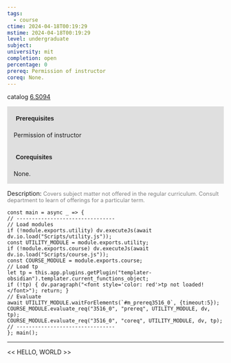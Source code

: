 ```yaml
---
tags:
  - course
ctime: 2024-04-18T00:19:29
mstime: 2024-04-18T00:19:29
level: undergraduate
subject: 
university: mit
completion: open
percentage: 0
prereq: Permission of instructor
coreq: None.
---
```


catalog [6.S094](http://student.mit.edu/catalog/m6e.html#6.S094)

<span style="display: block; padding: 15px; background-color: rgb(100, 100, 100, 0.2);"><font id="m_prereq3516_0" style="display: block; font-family: Arial, sans-serif; font-weight: bold; padding: 5px">Prerequisites</font><br><span id="prereq3516_0">Permission of instructor</span></span>
<span style="display: block; padding: 15px; background-color: rgb(100, 100, 100, 0.2);"><font id="m_coreq3516_0" style="display: block; font-family: Arial, sans-serif; font-weight: bold; padding: 5px">Corequisites</font><br><span id="coreq3516_0">None.</span></span>

<font style="">Description:</font>
<font style="color: grey; font-size: 0.8rem;">Covers subject matter not offered in the regular curriculum. Consult department to learn of offerings for a particular term.</font>

```dataviewjs
const main = async _ => {
// --------------------------------
// Load modules
if (!module.exports.utility) dv.executeJs(await dv.io.load("Scripts/utility.js"));
const UTILITY_MODULE = module.exports.utility;
if (!module.exports.course) dv.executeJs(await dv.io.load("Scripts/course.js"));
const COURSE_MODULE = module.exports.course;
// Load tp
let tp = this.app.plugins.getPlugin("templater-obsidian").templater.current_functions_object;
if (!tp) { dv.paragraph("<font style='color: red'>tp not loaded!</font>"); return; }
// Evaluate
await UTILITY_MODULE.waitForElements(`#m_prereq3516_0`, {timeout:5});
COURSE_MODULE.evaluate_req("3516_0", "prereq", UTILITY_MODULE, dv, tp);
COURSE_MODULE.evaluate_req("3516_0", "coreq", UTILITY_MODULE, dv, tp);
// --------------------------------
}; main();
```

---

<< HELLO, WORLD >>
